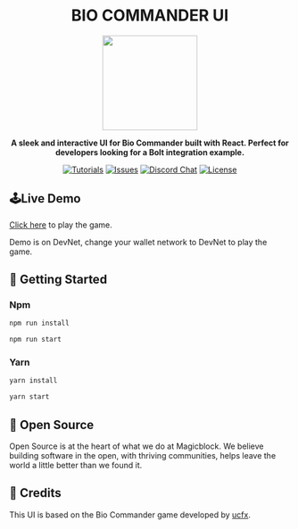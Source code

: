 <div align="center">

  <h1>BIO COMMANDER UI</h1>

  <img height="170x" src="https://blog.magicblock.gg/assets/images/tic-tac-toe.png" />

  <p>
    <strong>A sleek and interactive UI for Bio Commander built with React. Perfect for developers looking for a Bolt integration example.</strong>
  </p>

  <p>
    <a href="https://docs.magicblock.gg/BOLT/Introduction"><img alt="Tutorials" src="https://img.shields.io/badge/docs-tutorials-blueviolet" /></a>
    <a href="https://github.com/magicblock-labs/bolt-tic-tac-toe/issues"><img alt="Issues" src="https://img.shields.io/github/issues/magicblock-labs/bolt?color=blueviolet" /></a>
    <a href="https://discord.com/invite/MBkdC3gxcv"><img alt="Discord Chat" src="https://img.shields.io/discord/943797222162726962?color=blueviolet" /></a>
    <a href="https://opensource.org/licenses/MIT"><img alt="License" src="https://img.shields.io/github/license/magicblock-labs/bolt?color=blueviolet" /></a>
  </p>

</div>

## 🕹️Live Demo

[Click here](https://tic-tac-toe-bolt.netlify.app) to play the game.

Demo is on DevNet, change your wallet network to DevNet to play the game.

## 🚀 Getting Started

### Npm

```bash
npm run install
```

```bash
npm run start
```

### Yarn

```bash
yarn install
```

```bash
yarn start
```

## 💚 Open Source

Open Source is at the heart of what we do at Magicblock. We believe building software in the open, with thriving communities, helps leave the world a little better than we found it.

## 🙏 Credits

This UI is based on the Bio Commander game developed by [ucfx](https://github.com/ucfx/TIC-TAC-TOE-GAME).
